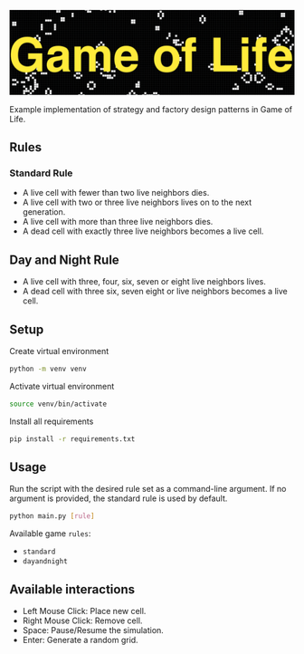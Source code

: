 
![alt text](title.png)

Example implementation of strategy and factory design patterns in Game of Life.

## Rules

### Standard Rule
* A live cell with fewer than two live neighbors dies.
* A live cell with two or three live neighbors lives on to the next generation.
* A live cell with more than three live neighbors dies.
* A dead cell with exactly three live neighbors becomes a live cell.

## Day and Night Rule
* A live cell with three, four, six, seven or eight live neighbors lives.
* A dead cell with three six, seven eight or live neighbors becomes a live cell.

## Setup
Create virtual environment
```bash
python -m venv venv
```
Activate virtual environment

```bash
source venv/bin/activate
```

Install all requirements
```bash
pip install -r requirements.txt
```


## Usage
Run the script with the desired rule set as a command-line argument. If no argument is provided, the standard rule is used by default.

```bash
python main.py [rule]
```

Available game `rules`:
* `standard`
* `dayandnight`

## Available interactions

- Left Mouse Click: Place new cell.
- Right Mouse Click: Remove cell.
- Space: Pause/Resume the simulation.
- Enter: Generate a random grid.